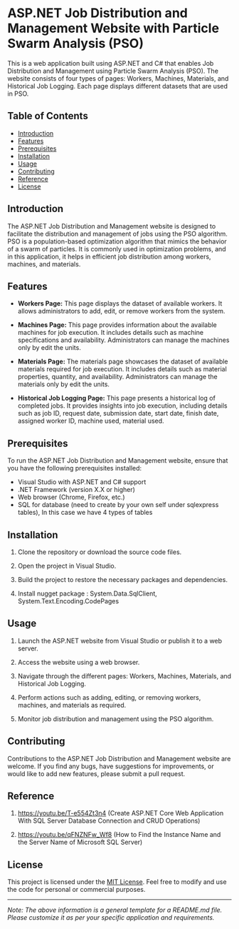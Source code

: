 # ASP.NET Job Distribution and Management Website with Particle Swarm Analysis (PSO)

This is a web application built using ASP.NET and C# that enables Job Distribution and Management using Particle Swarm Analysis (PSO). The website consists of four types of pages: Workers, Machines, Materials, and Historical Job Logging. Each page displays different datasets that are used in PSO.

## Table of Contents

- [Introduction](#introduction)
- [Features](#features)
- [Prerequisites](#prerequisites)
- [Installation](#installation)
- [Usage](#usage)
- [Contributing](#contributing)
- [Reference](#reference)
- [License](#license)

## Introduction

The ASP.NET Job Distribution and Management website is designed to facilitate the distribution and management of jobs using the PSO algorithm. PSO is a population-based optimization algorithm that mimics the behavior of a swarm of particles. It is commonly used in optimization problems, and in this application, it helps in efficient job distribution among workers, machines, and materials.

## Features

- **Workers Page:** This page displays the dataset of available workers. It allows administrators to add, edit, or remove workers from the system.

- **Machines Page:** This page provides information about the available machines for job execution. It includes details such as machine specifications and availability. Administrators can manage the machines only by edit the units.

- **Materials Page:** The materials page showcases the dataset of available materials required for job execution. It includes details such as material properties, quantity, and availability. Administrators can manage the materials only by edit the units.

- **Historical Job Logging Page:** This page presents a historical log of completed jobs. It provides insights into job execution, including details such as job ID, request date, submission date, start date, finish date, assigned worker ID, machine used, material used.

## Prerequisites

To run the ASP.NET Job Distribution and Management website, ensure that you have the following prerequisites installed:

- Visual Studio with ASP.NET and C# support
- .NET Framework (version X.X or higher)
- Web browser (Chrome, Firefox, etc.)
- SQL for database (need to create by your own self under sqlexpress tables), In this case we have 4 types of tables

## Installation

1. Clone the repository or download the source code files.

2. Open the project in Visual Studio.

3. Build the project to restore the necessary packages and dependencies.

4. Install nugget package : System.Data.SqlClient, System.Text.Encoding.CodePages

## Usage

1. Launch the ASP.NET website from Visual Studio or publish it to a web server.

2. Access the website using a web browser.

3. Navigate through the different pages: Workers, Machines, Materials, and Historical Job Logging.

4. Perform actions such as adding, editing, or removing workers, machines, and materials as required.

5. Monitor job distribution and management using the PSO algorithm.

## Contributing

Contributions to the ASP.NET Job Distribution and Management website are welcome. If you find any bugs, have suggestions for improvements, or would like to add new features, please submit a pull request.

## Reference

1. https://youtu.be/T-e554Zt3n4 (Create ASP.NET Core Web Application With SQL Server Database Connection and CRUD Operations)

2. https://youtu.be/qFNZNFw_Wf8 (How to Find the Instance Name and the Server Name of Microsoft SQL Server)

## License

This project is licensed under the [MIT License](LICENSE). Feel free to modify and use the code for personal or commercial purposes.

---

*Note: The above information is a general template for a README.md file. Please customize it as per your specific application and requirements.*
